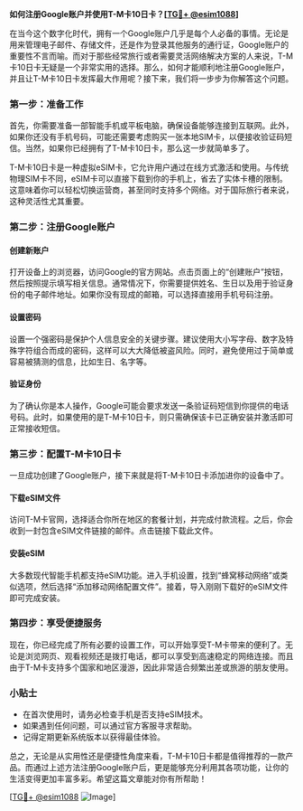**如何注册Google账户并使用T-M卡10日卡？[[TG💪+ @esim1088](https://t.me/s/esim1088)]**

在当今这个数字化时代，拥有一个Google账户几乎是每个人必备的事情。无论是用来管理电子邮件、存储文件，还是作为登录其他服务的通行证，Google账户的重要性不言而喻。而对于那些经常旅行或者需要灵活网络解决方案的人来说，T-M卡10日卡无疑是一个非常实用的选择。那么，如何才能顺利地注册Google账户，并且让T-M卡10日卡发挥最大作用呢？接下来，我们将一步步为你解答这个问题。

### 第一步：准备工作

首先，你需要准备一部智能手机或平板电脑，确保设备能够连接到互联网。此外，如果你还没有手机号码，可能还需要考虑购买一张本地SIM卡，以便接收验证码短信。当然，如果你已经拥有了T-M卡10日卡，那么这一步就简单多了。

T-M卡10日卡是一种虚拟eSIM卡，它允许用户通过在线方式激活和使用。与传统物理SIM卡不同，eSIM卡可以直接下载到你的手机上，省去了实体卡槽的限制。这意味着你可以轻松切换运营商，甚至同时支持多个网络。对于国际旅行者来说，这种灵活性尤其重要。

### 第二步：注册Google账户

#### 创建新账户

打开设备上的浏览器，访问Google的官方网站。点击页面上的“创建账户”按钮，然后按照提示填写相关信息。通常情况下，你需要提供姓名、生日以及用于验证身份的电子邮件地址。如果你没有现成的邮箱，可以选择直接用手机号码注册。

#### 设置密码

设置一个强密码是保护个人信息安全的关键步骤。建议使用大小写字母、数字及特殊字符组合而成的密码，这样可以大大降低被盗风险。同时，避免使用过于简单或容易被猜测的信息，比如生日、名字等。

#### 验证身份

为了确认你是本人操作，Google可能会要求发送一条验证码短信到你提供的电话号码。此时，如果使用的是T-M卡10日卡，则只需确保该卡已正确安装并激活即可正常接收短信。

### 第三步：配置T-M卡10日卡

一旦成功创建了Google账户，接下来就是将T-M卡10日卡添加进你的设备中了。

#### 下载eSIM文件

访问T-M卡官网，选择适合你所在地区的套餐计划，并完成付款流程。之后，你会收到一封包含eSIM文件链接的邮件。点击链接下载此文件。

#### 安装eSIM

大多数现代智能手机都支持eSIM功能。进入手机设置，找到“蜂窝移动网络”或类似选项，然后选择“添加移动网络配置文件”。接着，导入刚刚下载好的eSIM文件即可完成安装。

### 第四步：享受便捷服务

现在，你已经完成了所有必要的设置工作，可以开始享受T-M卡带来的便利了。无论是浏览网页、观看视频还是拨打电话，都可以享受到高速稳定的网络连接。而且由于T-M卡支持多个国家和地区漫游，因此非常适合频繁出差或旅游的朋友使用。

### 小贴士

- 在首次使用时，请务必检查手机是否支持eSIM技术。
- 如果遇到任何问题，可以通过官方客服寻求帮助。
- 记得定期更新系统版本以获得最佳体验。

总之，无论是从实用性还是便捷性角度来看，T-M卡10日卡都是值得推荐的一款产品。而通过上述方法注册Google账户后，更是能够充分利用其各项功能，让你的生活变得更加丰富多彩。希望这篇文章能对你有所帮助！

[[TG💪+ @esim1088](https://t.me/s/esim1088) ![Image](https://i.postimg.cc/4NQfJmqS/Snipaste-2025-05-13-00-14-12.png)]